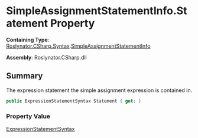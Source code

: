 # SimpleAssignmentStatementInfo\.Statement Property

**Containing Type**: [Roslynator.CSharp.Syntax](../../README.md)\.[SimpleAssignmentStatementInfo](../README.md)

**Assembly**: Roslynator\.CSharp\.dll

## Summary

The expression statement the simple assignment expression is contained in\.

```csharp
public ExpressionStatementSyntax Statement { get; }
```

### Property Value

[ExpressionStatementSyntax](https://docs.microsoft.com/en-us/dotnet/api/microsoft.codeanalysis.csharp.syntax.expressionstatementsyntax)

